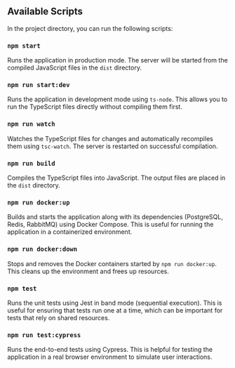 ## Available Scripts

In the project directory, you can run the following scripts:

### `npm start`

Runs the application in production mode. The server will be started from the compiled JavaScript files in the `dist` directory.

### `npm run start:dev`

Runs the application in development mode using `ts-node`. This allows you to run the TypeScript files directly without compiling them first.

### `npm run watch`

Watches the TypeScript files for changes and automatically recompiles them using `tsc-watch`. The server is restarted on successful compilation.

### `npm run build`

Compiles the TypeScript files into JavaScript. The output files are placed in the `dist` directory.

### `npm run docker:up`

Builds and starts the application along with its dependencies (PostgreSQL, Redis, RabbitMQ) using Docker Compose. This is useful for running the application in a containerized environment.

### `npm run docker:down`

Stops and removes the Docker containers started by `npm run docker:up`. This cleans up the environment and frees up resources.



### `npm test`

Runs the unit tests using Jest in band mode (sequential execution). This is useful for ensuring that tests run one at a time, which can be important for tests that rely on shared resources.

### `npm run test:cypress`

Runs the end-to-end tests using Cypress. This is helpful for testing the application in a real browser environment to simulate user interactions.